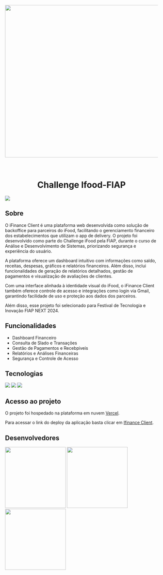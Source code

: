 <img align="center" height="500" width="1100" src="https://i.postimg.cc/x1PZBTvH/ifinance.png">

<h1 align="center"><br>
Challenge Ifood-FIAP</h1>
<div>
  <img src="https://img.shields.io/badge/STATUS-%20CONCLUIDO-green?style=flat">
</div>

## Sobre
<p>
O iFinance Client é uma plataforma web desenvolvida como solução de backoffice para parceiros do iFood, facilitando o gerenciamento financeiro dos estabelecimentos que utilizam o app de delivery. O projeto foi desenvolvido como parte do Challenge iFood pela FIAP, durante o curso de Análise e Desenvolvimento de Sistemas, priorizando segurança e experiência do usuário.

A plataforma oferece um dashboard intuitivo com informações como saldo, receitas, despesas, gráficos e relatórios financeiros. Além disso, inclui funcionalidades de geração de relatórios detalhados, gestão de pagamentos e visualização de avaliações de clientes.

Com uma interface alinhada à identidade visual do iFood, o iFinance Client também oferece controle de acesso e integrações como login via Gmail, garantindo facilidade de uso e proteção aos dados dos parceiros.

Além disso, esse projeto foi selecionado para Festival de Tecnologia e Inovação FIAP NEXT 2024.
</p> 

## Funcionalidades
- Dashboard Financeiro
- Consulta de Slado e Transações
- Gestão de Pagamentos e Recebpiveis
- Relatórios e Análises Financeiras
- Segurança e Controle de Acesso

## Tecnologias
<div>
  <img src="https://img.shields.io/badge/html5-%23E34F26.svg?style=for-the-badge&logo=html5&logoColor=white">
  <img src="https://img.shields.io/badge/css3-%231572B6.svg?style=for-the-badge&logo=css3&logoColor=white">
  <img src="https://img.shields.io/badge/JavaScript-F7DF1E?style=for-the-badge&logo=javascript&logoColor=black">
</div>

## Acesso ao projeto
<p>
O projeto foi hospedado na plataforma em nuvem <a href="https://ifinance-client.vercel.app/">Vercel</a>.
</p>
Para acessar o link do deploy da aplicação basta clicar em <a href="https://vercel.com/">Ifinance Client</a>.



## Desenvolvedores
<a href="https://github.com/natybrum97"><img height="200" width="200" src="https://avatars.githubusercontent.com/u/129239168?v=4"></a>
<a href="https://github.com/thidepra"><img height="200" width="200" src="https://avatars.githubusercontent.com/u/93441081?v=4"></a>
<a href="https://github.com/GTazidjian"><img height="200" width="200" src="https://media.licdn.com/dms/image/v2/D4D03AQGBSe4tbfsmdA/profile-displayphoto-shrink_200_200/profile-displayphoto-shrink_200_200/0/1695775625036?e=1735171200&v=beta&t=D5AIxD1n4A48OeXuI6rlv2708uM8GR6afBD8V63uis8"></a>
